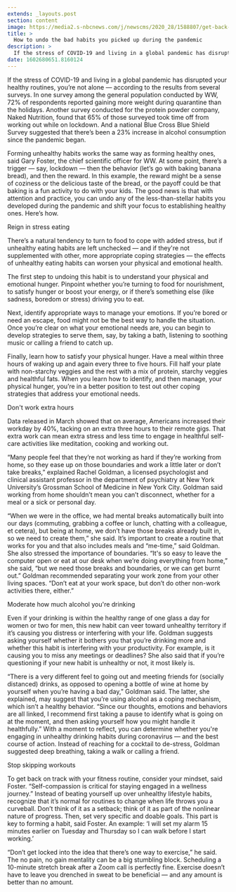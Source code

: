 ```yaml
--- 
extends: _layouts.post 
section: content 
image: https://media2.s-nbcnews.com/j/newscms/2020_28/1588807/get-back-on-track-mc-main-200709-02_139101ccc58fe5813ddeea47f63c5ab8.social_share_1200x630_center.jpg 
title: > 
  How to undo the bad habits you picked up during the pandemic 
description: > 
  If the stress of COVID-19 and living in a global pandemic has disrupted your healthy routines, you’re not alone — according to the results from several surveys.And a national Blue Cross Blue Shield Survey suggested that there’s been a 23% increase in alcohol consumption since the pandemic began.Forming unhealthy habits works the same way as forming healthy ones, said Gary Foster, the chief scientific officer for WW.The good news is that with attention and practice, you can undo any of the less-than-stellar habits you developed during the pandemic and shift your focus to establishing healthy ones.Don't work extra hoursData released in March showed that on average, Americans increased their workday by 40%, tacking on an extra three hours to their remote gigs. 
date: 1602680651.8160124 
--- 
```

If the stress of COVID-19 and living in a global pandemic has disrupted your healthy routines, you’re not alone — according to the results from several surveys. In one survey among the general population conducted by WW, 72% of respondents reported gaining more weight during quarantine than the holidays. Another survey conducted for the protein powder company, Naked Nutrition, found that 65% of those surveyed took time off from working out while on lockdown. And a national Blue Cross Blue Shield Survey suggested that there’s been a 23% increase in alcohol consumption since the pandemic began.

Forming unhealthy habits works the same way as forming healthy ones, said Gary Foster, the chief scientific officer for WW. At some point, there’s a trigger — say, lockdown — then the behavior (let’s go with baking banana bread), and then the reward. In this example, the reward might be a sense of coziness or the delicious taste of the bread, or the payoff could be that baking is a fun activity to do with your kids. The good news is that with attention and practice, you can undo any of the less-than-stellar habits you developed during the pandemic and shift your focus to establishing healthy ones. Here’s how.

Reign in stress eating

There’s a natural tendency to turn to food to cope with added stress, but if unhealthy eating habits are left unchecked — and if they're not supplemented with other, more appropriate coping strategies — the effects of unhealthy eating habits can worsen your physical and emotional health.

The first step to undoing this habit is to understand your physical and emotional hunger. Pinpoint whether you’re turning to food for nourishment, to satisfy hunger or boost your energy, or if there’s something else (like sadness, boredom or stress) driving you to eat.

Next, identify appropriate ways to manage your emotions. If you’re bored or need an escape, food might not be the best way to handle the situation. Once you’re clear on what your emotional needs are, you can begin to develop strategies to serve them, say, by taking a bath, listening to soothing music or calling a friend to catch up.

Finally, learn how to satisfy your physical hunger. Have a meal within three hours of waking up and again every three to five hours. Fill half your plate with non-starchy veggies and the rest with a mix of protein, starchy veggies and healthful fats. When you learn how to identify, and then manage, your physical hunger, you’re in a better position to test out other coping strategies that address your emotional needs.

Don't work extra hours

Data released in March showed that on average, Americans increased their workday by 40%, tacking on an extra three hours to their remote gigs. That extra work can mean extra stress and less time to engage in healthful self-care activities like meditation, cooking and working out.

“Many people feel that they’re not working as hard if they’re working from home, so they ease up on those boundaries and work a little later or don’t take breaks,” explained Rachel Goldman, a licensed psychologist and clinical assistant professor in the department of psychiatry at New York University’s Grossman School of Medicine in New York City. Goldman said working from home shouldn’t mean you can’t disconnect, whether for a meal or a sick or personal day.

“When we were in the office, we had mental breaks automatically built into our days (commuting, grabbing a coffee or lunch, chatting with a colleague, et cetera), but being at home, we don’t have those breaks already built in, so we need to create them,” she said. It’s important to create a routine that works for you and that also includes meals and “me-time,” said Goldman. She also stressed the importance of boundaries. “It's so easy to leave the computer open or eat at our desk when we’re doing everything from home,” she said, “but we need those breaks and boundaries, or we can get burnt out.” Goldman recommended separating your work zone from your other living spaces. “Don’t eat at your work space, but don’t do other non-work activities there, either.”

Moderate how much alcohol you're drinking

Even if your drinking is within the healthy range of one glass a day for women or two for men, this new habit can veer toward unhealthy territory if it’s causing you distress or interfering with your life. Goldman suggests asking yourself whether it bothers you that you’re drinking more and whether this habit is interfering with your productivity. For example, is it causing you to miss any meetings or deadlines? She also said that if you’re questioning if your new habit is unhealthy or not, it most likely is.

“There is a very different feel to going out and meeting friends for (socially distanced) drinks, as opposed to opening a bottle of wine at home by yourself when you’re having a bad day,” Goldman said. The latter, she explained, may suggest that you’re using alcohol as a coping mechanism, which isn’t a healthy behavior. “Since our thoughts, emotions and behaviors are all linked, I recommend first taking a pause to identify what is going on at the moment, and then asking yourself how you might handle it healthfully.” With a moment to reflect, you can determine whether you're engaging in unhealthy drinking habits during coronavirus — and the best course of action. Instead of reaching for a cocktail to de-stress, Goldman suggested deep breathing, taking a walk or calling a friend.

Stop skipping workouts

To get back on track with your fitness routine, consider your mindset, said Foster. “Self-compassion is critical for staying engaged in a wellness journey.” Instead of beating yourself up over unhealthy lifestyle habits, recognize that it’s normal for routines to change when life throws you a curveball. Don’t think of it as a setback; think of it as part of the nonlinear nature of progress. Then, set very specific and doable goals. This part is key to forming a habit, said Foster. An example: ‘I will set my alarm 15 minutes earlier on Tuesday and Thursday so I can walk before I start working.’

“Don’t get locked into the idea that there’s one way to exercise,” he said. The no pain, no gain mentality can be a big stumbling block. Scheduling a 10-minute stretch break after a Zoom call is perfectly fine. Exercise doesn’t have to leave you drenched in sweat to be beneficial — and any amount is better than no amount.